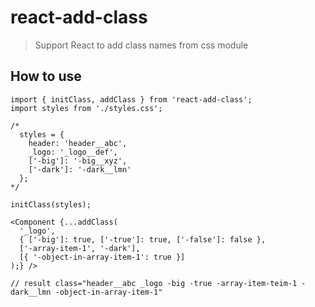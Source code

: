 # react-add-class

> Support React to add class names from css module

## How to use

```es6
import { initClass, addClass } from 'react-add-class';
import styles from './styles.css';

/*
  styles = {
    header: 'header__abc',
    _logo: '_logo__def',
    ['-big']: '-big__xyz',
    ['-dark']: '-dark__lmn'
  };
*/

initClass(styles);

<Component {...addClass(
  '_logo',
  { ['-big']: true, ['-true']: true, ['-false']: false },
  ['-array-item-1', '-dark'],
  [{ '-object-in-array-item-1': true }]
);} />

// result class="header__abc _logo -big -true -array-item-teim-1 -dark__lmn -object-in-array-item-1"
```
